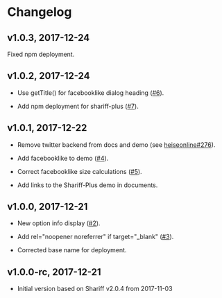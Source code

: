 # Changelog

## v1.0.3, 2017-12-24

Fixed npm deployment.

## v1.0.2, 2017-12-24

- Use getTitle() for facebooklike dialog heading ([#6](https://github.com/richard67/shariff-plus/pull/6)).

- Add npm deployment for shariff-plus ([#7](https://github.com/richard67/shariff-plus/pull/7)).

## v1.0.1, 2017-12-22

- Remove twitter backend from docs and demo (see [heiseonline#276](https://github.com/heiseonline/shariff/pull/276)).

- Add facebooklike to demo ([#4](https://github.com/richard67/shariff-plus/pull/4)).

- Correct facebooklike size calculations ([#5](https://github.com/richard67/shariff-plus/pull/5)).

- Add links to the Shariff-Plus demo in documents.

## v1.0.0, 2017-12-21

- New option info display ([#2](https://github.com/richard67/shariff-plus/pull/2)).

- Add rel="noopener noreferrer" if target="_blank" ([#3](https://github.com/richard67/shariff-plus/pull/3)).

- Corrected base name for deployment.

## v1.0.0-rc, 2017-12-21

- Initial version based on Shariff v2.0.4 from 2017-11-03
